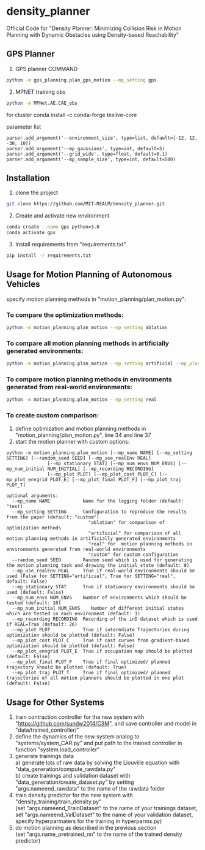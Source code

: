 # density_planner

Official Code for "Density Planner: Minimizing Collision Risk in Motion Planning with Dynamic Obstacles using Density-based Reachability"

## GPS Planner
1. GPS planner COMMAND
```bash
python -m gps_planning.plan_gps_motion --mp_setting gps
```

2. MPNET
training obs

```bash
python -m MPNet.AE.CAE_obs
```

for cluster
conda install -c conda-forge texlive-core

parameter list

```
parser.add_argument('--environment_size', type=list, default=[-12, 12, -30, 10])
parser.add_argument('--mp_gaussians', type=int, default=5)
parser.add_argument('--grid_wide', type=float, default=0.1)
parser.add_argument('--mp_sample_size', type=int, default=500)
```

## Installation
1. clone the project
```bash
git clone https://github.com/MIT-REALM/density_planner.git
```

2. Create and activate new environment
```bash
conda create --name gps python=3.8
conda activate gps
```

3. Install requirements from "requirements.txt"
```bash
pip install -r requirements.txt
```

## Usage for Motion Planning of Autonomous Vehicles
specify motion planning methods in "motion_planning/plan_motion.py":

### To compare the optimization methods: 
```bash
python -m motion_planning.plan_motion --mp_setting ablation
```

### To compare all motion planning methods in artificially generated environments:
```bash
python -m motion_planning.plan_motion --mp_setting artificial --mp_plot True --mp_plot_cost True --mp_plot_envgrid True
```

### To compare motion planning methods in environments generated from real-world environments:
```bash
python -m motion_planning.plan_motion --mp_setting real
```

### To create custom comparison:
1. define optimization and motion planning methods in "motion_planning/plan_motion.py", line 34 and line 37  
2. start the motion planner with custom options:
```
python -m motion_planning.plan_motion [--mp_name NAME] [--mp_setting SETTING] [--random_seed SEED] [--mp_use_realEnv REAL]  
               [--mp_stationary STAT] [--mp_num_envs NUM_ENVS] [--mp_num_initial NUM_INITIAL] [--mp_recording RECORDING]  
               [--mp_plot PLOT] [--mp_plot_cost PLOT_C] [--mp_plot_envgrid PLOT_E] [--mp_plot_final PLOT_F] [--mp_plot_traj PLOT_T]
             
optional arguments:
  --mp_name NAME            Name for the logging folder (default: "test)
  --mp_setting SETTING      Configuration to reproduce the results from the paper (default: "custom")  
                              "ablation" for comparison of optimization methods  
                              "artificial" for comparison of all motion planning methods in artificially generated environments  
                              "real" for  motion planning methods in environments generated from real-world environments  
                              "custom" for custom configuration  
  --random_seed SEED        Random seed which is used for generating the motion planning task and drawing the initial state (default: 0)
  --mp_use_realEnv REAL     True if real-world environments should be used (False for SETTING="artificial", True for SETTING="real", default: False)  
  --mp_stationary STAT      True if stationary environments should be used (default: False)  
  --mp_num_envs NUM_ENVS    Number of environments which should be tested (default: 10)  
  --mp_num_initial NUM_ENVS    Number of different initial states which are tested in each environment (default: 1)  
  --mp_recording RECORDING  Recording of the inD dataset which is used if REAL=True (default: 26)  
  --mp_plot PLOT            True if intermdiate Trajectories during optimization should be plotted (default: False)
  --mp_plot_cost PLOT_C     True if cost curves from gradient-based optimization should be plotted (default: False)
  --mp_plot_envgrid PLOT_E  True if occupation map should be plotted (default: False)
  --mp_plot_final PLOT_F    True if final optimized/ planned trajectory should be plotted (default: True)
  --mp_plot_traj PLOT_T     True if final optimized/ planned trajectories of all motion planners should be plotted in one plot (default: False)
```

## Usage for Other Systems
1. train contraction controller for the new system with "https://github.com/sundw2014/C3M", and save controller and model in "data/trained_controller/"  
2. define the dynamics of the new system analog to "systems/system_CAR.py" and put path to the trained controller in function "system.load_controller"  
3. generate trainings data  
  a) generate lots of raw data by solving the Liouville equation with "data_generation/compute_rawdata.py"   
  b) create trainings and validation dataset with "data_generation/create_dataset.py" by setting "args.nameend_rawdata" to the name of the rawdata folder
4. train density predictor for the new system with "density_training/train_density.py"  
    (set "args.nameend_TrainDataset" to the name of your trainings dataset, set "args.nameend_ValDataset" to the name of your validation dataset,
    specify hyperparmaters for the training in hyperparms.py) 
5. do motion planning as described in the previous section  
    (set "args.name_pretrained_nn" to the name of the trained density predictor)

